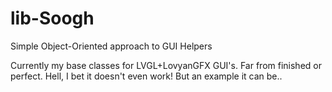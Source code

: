 # lib-Soogh
Simple Object-Oriented approach to GUI Helpers

Currently my base classes for LVGL+LovyanGFX GUI's. Far from finished or perfect. Hell, I bet it doesn't even work!
But an example it can be..
